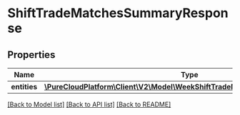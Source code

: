 # ShiftTradeMatchesSummaryResponse

## Properties
Name | Type | Description | Notes
------------ | ------------- | ------------- | -------------
**entities** | [**\PureCloudPlatform\Client\V2\Model\WeekShiftTradeMatchesSummaryResponse[]**](WeekShiftTradeMatchesSummaryResponse.md) |  | [optional] 

[[Back to Model list]](../README.md#documentation-for-models) [[Back to API list]](../README.md#documentation-for-api-endpoints) [[Back to README]](../README.md)


